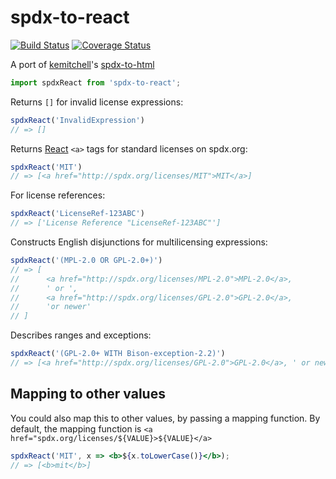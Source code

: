 spdx-to-react
==============

[![Build Status](https://travis-ci.org/xswordsx/spdx-to-react.svg?branch=master)](https://travis-ci.org/xswordsx/spdx-to-react)
[![Coverage Status](https://coveralls.io/repos/github/xswordsx/spdx-to-react/badge.svg?branch=master)](https://coveralls.io/github/xswordsx/spdx-to-react?branch=master)

A port of [kemitchell](https://github.com/kemitchell)'s [spdx-to-html](https://github.com/kemitchell/spdx-to-html.js)

```javascript
import spdxReact from 'spdx-to-react';
```

Returns `[]` for invalid license expressions:

```javascript
spdxReact('InvalidExpression')
// => []
```

Returns [React](https://facebook.github.io/react/) `<a>` tags for standard licenses on spdx.org:

```javascript
spdxReact('MIT')
// => [<a href="http://spdx.org/licenses/MIT">MIT</a>]
```

For license references:

```javascript
spdxReact('LicenseRef-123ABC')
// => ['License Reference "LicenseRef-123ABC"']
```

Constructs English disjunctions for multilicensing expressions:

```javascript
spdxReact('(MPL-2.0 OR GPL-2.0+)')
// => [
//      <a href="http://spdx.org/licenses/MPL-2.0">MPL-2.0</a>,
//      ' or ',
//      <a href="http://spdx.org/licenses/GPL-2.0">GPL-2.0</a>,
//      'or newer'
// ]
```

Describes ranges and exceptions:

```javascript
spdxReact('(GPL-2.0+ WITH Bison-exception-2.2)')
// => [<a href="http://spdx.org/licenses/GPL-2.0">GPL-2.0</a>, ' or newer', ' with Bison-exception-2.2']
```

## Mapping to other values
You could also map this to other values, by passing a mapping function.
By default, the mapping function is `<a href="spdx.org/licenses/${VALUE}>${VALUE}</a>`

```jsx
spdxReact('MIT', x => <b>${x.toLowerCase()}</b>);
// => [<b>mit</b>]
```